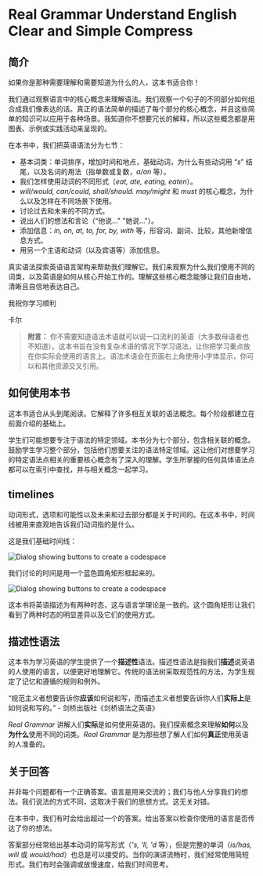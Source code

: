 # Real Grammar Understand English Clear and Simple Compress

## 简介
如果你是那种需要理解和需要知道为什么的人，这本书适合你！

我们通过观察语言中的核心概念来理解语法。我们观察一个句子的不同部分如何组合成我们像表达的话。真正的语法简单的描述了每个部分的核心概念，并且这些简单的知识可以应用于各种场景。我知道你不想要冗长的解释，所以这些概念都是用图表、示例或实践活动来呈现的。

在本书中，我们把英语语法分为七节：

* 基本词类：单词排序，增加时间和地点，基础动词，为什么有些动词用 “*s*” 结尾，以及名词的用法（指单数或复数，*a/an* 等）。
* 我们怎样使用动词的不同形式（*eat, ate, eating, eaten*）。
* *will/would, can/could, shall/should. may/might* 和 *must* 的核心概念，为什么以及怎样在不同场景下使用。
* 讨论过去和未来的不同方式。
* 说出人们的想法和言论（“他说..." "她说..."）。
* 添加信息：*in, on, at, to, for, by, with* 等，形容词、副词、比较，其他新增信息方式。
* 用另一个主语和动词（以及宾语等）添加信息。

真实语法探索英语语言架构来帮助我们理解它。我们来观察为什么我们使用不同的词类，以及英语是如何从核心开始工作的。理解这些核心概念能够让我们自由地，清晰且自信地表达自己。

我祝你学习顺利

卡尔

> **附言：**
你不需要知道语法术语就可以说一口流利的英语（大多数母语者也不知道）。这本书旨在没有复杂术语的情况下学习语法，让你把学习重点放在你实际会使用的语言上。语法术语会在页面右上角使用小字体显示，你可以和其他资源交叉引用。

## 如何使用本书
这本书适合从头到尾阅读。它解释了许多相互关联的语法概念。每个阶段都建立在前面介绍的基础上。

学生们可能想要专注于语法的特定领域。本书分为七个部分，包含相关联的概念。鼓励学生学习整个部分，包括他们想要关注的语法特定领域。这让他们对想要学习的特定语法点相关的重要核心概念有了深入的理解。学生所掌握的任何具体语法点都可以在索引中查找，并与相关概念一起学习。

## timelines
动词形式，选项和可能性以及未来和过去部分都是关于时间的。在这本书中，时间线被用来直观地告诉我们动词指的是什么。

这是我们基础时间线：

![Dialog showing buttons to create a codespace](./static-resource/00.%20Introduction/timelines%2001.png)

我们讨论的时间是用一个蓝色圆角矩形框起来的。

![Dialog showing buttons to create a codespace](./static-resource/00.%20Introduction/timelines%2002.png)

这本书将英语描述为有两种时态，这与语言学理论是一致的。这个圆角矩形让我们看到了两种时态的明显差异以及它们的使用方式。

## 描述性语法
这本书为学习英语的学生提供了一个**描述性**语法。描述性语法是指我们**描述**说英语的人使用的语言，以便更好地理解它。传统的语法树采取规范性的方法，为学生规定了记忆和遵循的规则和例外。

“规范主义者想要告诉你**应该**如何说和写，而描述主义者想要告诉你人们**实际上**是如何说和写的。” - 剑桥出版社《剑桥语法之英语》

*Real Grammar* 讲解人们**实际**是如何使用英语的。我们探索概念来理解**如何**以及**为什么**使用不同的词类。*Real Grammar* 是为那些想了解人们如何**真正**使用英语的人准备的。

## 关于回答
并非每个问题都有一个正确答案。语言是用来交流的；我们与他人分享我们的想法。我们说法的方式不同，这取决于我们的思想方式。这无关对错。

在本书中，我们有时会给出超过一个的答案。给出答案以检查你使用的语言是否传达了你的想法。

答案部分经常给出基本动词的简写形式（*'s, 'll, 'd* 等），但是完整的单词（*is/has, will* 或 *would/had*）也总是可以接受的。当你的演讲流畅时，我们经常使用简短形式。我们有时会强调或放慢速度，给我们时间思考。